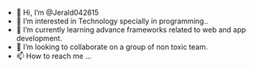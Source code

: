 - 👋 Hi, I’m @Jerald042615
- 👀 I’m interested in Technology specially in programming..
- 🌱 I’m currently learning advance frameworks related to web and app development.
- 💞️ I’m looking to collaborate on a group of non toxic team.
- 📫 How to reach me ...

<!---
Jerald042615/Jerald042615 is a ✨ special ✨ repository because its `README.md` (this file) appears on your GitHub profile.
You can click the Preview link to take a look at your changes.
--->
